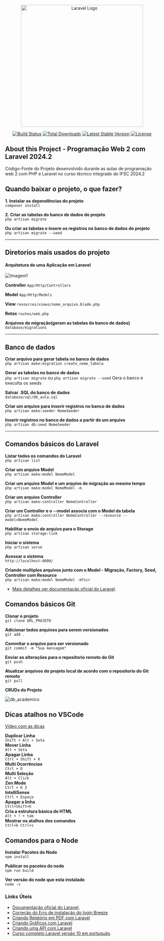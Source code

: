 <p align="center"><a href="https://laravel.com" target="_blank"><img src="https://raw.githubusercontent.com/laravel/art/master/logo-lockup/5%20SVG/2%20CMYK/1%20Full%20Color/laravel-logolockup-cmyk-red.svg" width="400" alt="Laravel Logo"></a></p>

<p align="center">
<a href="https://github.com/laravel/framework/actions"><img src="https://github.com/laravel/framework/workflows/tests/badge.svg" alt="Build Status"></a>
<a href="https://packagist.org/packages/laravel/framework"><img src="https://img.shields.io/packagist/dt/laravel/framework" alt="Total Downloads"></a>
<a href="https://packagist.org/packages/laravel/framework"><img src="https://img.shields.io/packagist/v/laravel/framework" alt="Latest Stable Version"></a>
<a href="https://packagist.org/packages/laravel/framework"><img src="https://img.shields.io/packagist/l/laravel/framework" alt="License"></a>
</p>


## About this Project - Programação Web 2 com Laravel 2024.2
Código-Fonte do Projeto desenvolvido durante as aulas de programação web 2 com PHP e Laravel no curso técnico integrado do IFSC 2024.2

## Quando baixar o projeto, o que fazer? 
**1. Instalar as dependências do projeto**  
`composer install`  

**2. Criar as tabelas do banco de dados do projeto**  
`php artisan migrate` 

**Ou criar as tabelas e insere os registros no banco de dados do projeto**  
`php artisan migrate --seed` 

----
## Diretorios mais usados do projeto
#### Arquitetura de uma Aplicação em Laravel
![Imagem1](https://github.com/lordjack/pweb2_2024_1/assets/6691621/e579df76-d7a0-4075-ae44-546f8b285c46)

**Controller**
`App/Http/Controllers`

**Model**
`App/Http/Models`

**View**
`resources/views/nome_arquivo.blade.php`

**Rotas**
`routes/web.php`

**Arquivos de migração(geram as tabelas do banco de dados)**
`database/migrations`

----
## Banco de dados

**Criar arquivo para gerar tabela no banco de dados**  
`php artisan make:migration create_nome_tabela`

**Gerar as tabelas no banco de dados**  
`php artisan migrate` ou `php artisan migrate --seed` Gera o banco e execulta os seeds 

**Salvar .SQL do banco de dados**  
`database/sql/db_aula.sql`

**Criar um arquivo para inserir registros no banco de dados**  
`php artisan make:seeder NomeSeeder`

**Inserir registros no banco de dados a partir de um arquivo**  
`php artisan db:seed NomeSeeder`

----
## Comandos básicos do Laravel  
**Listar todos os comandos do Laravel**  
`php artisan list`

**Criar um arquivo Model**  
`php artisan make:model NomeModel`

**Criar um arquivo Model e um arquivo de migração ao mesmo tempo**  
`php artisan make:model NomeModel -m`

**Criar um arquivo Controller**  
`php artisan make:controller NomeController`

**Criar um Controller e o --model associa com o Model da tabela**  
`php artisan make:controller NomeController --resource --model=NomeModel`

**Habilitar o envio de arquivo para o Storage**  
`php artisan storage:link`

**Iniciar o sistema**  
`php artisan serve`

**Acessar o sistema**  
`http://localhost:8000/`

**Criando multiplos arquivos junto com o Model - Migração, Factory, Seed, Controller com Resource**  
`php artisan make:model NomeModel -mfscr`

- [Mais detalhes ver documentação oficial do Laravel](https://laravel.com/docs/10.x/eloquent#generating-model-classes).


## Comandos básicos Git

**Clonar o projeto**  
`git clone URL_PROJETO`

**Adicionar todos arquivos para serem versionados**  
`git add .`

**Commitar o arquivo para ser versionado**  
`git commit -m "Sua mensagem"`

**Enviar as alterações para o repositorio remoto do Git**  
`git push`

**Atualizar arquivos do projeto local de acordo com o repositorio do Git remoto**  
`git pull`

**CRUDs do Projeto**  

![db_academico](https://github.com/lordjack/pweb2_2024_1/assets/6691621/cd722837-e1f4-41be-94f4-78b2bf9d08d6)


## Dicas atalhos no VSCode
[Vídeo com as dicas](https://youtu.be/MZgbd7bjCTk?si=0zN4B2YsXLU3a9Z8) 

**Duplicar Linha**  
`Shift + Alt + Seta`  
**Mover Linha**  
`Alt + Seta`  
**Apagar Linha**  
`Ctrl + Shift + K`  
**Multi Ocorrências**  
`Ctrl + D`  
**Multi Seleção**  
`Alt + Click`  
**Zen Mode**  
`Ctrl + K Z`   
**IntelliSense**  
`Ctrl + Espaço`   
**Apagar a linha**  
`Ctrl+Shift+K`   
**Cria a estrutura básica de HTML**  
`Alt + ! + tab`   
**Mostrar os atalhos dos comandos**  
`Ctrl+k Ctrl+s`   
## Comandos para o Node

**Instalar Pacotes do Node**  
`npm install`   

**Publicar os pacotes do node**  
`npm run build`   

**Ver versão do node que esta instalado**  
`node -v`   

### Links Úteis
- [Documentação oficial do Laravel](https://laravel.com/docs).
- [Correção do Erro de instalação do login Breeze](https://stackoverflow.com/questions/72798465/vite-manifest-not-found-at-c-users-hp-example-app-public-build-manifest-json)
- [Criando Relatório em PDF com Laravel](https://www.itsolutionstuff.com/post/laravel-create-pdf-file-with-image-exampleexample.html)
- [Criando Gráficos com Laravel](https://larapex-charts.netlify.app/)
- [Criando uma API com Laravel](https://www.itsolutionstuff.com/post/laravel-9-rest-api-authentication-using-sanctum-tutorialexample.html)
- [Curso completo Laravel versão 10 em português](https://academy.especializati.com.br/curso/laravel-10-gratuito).
